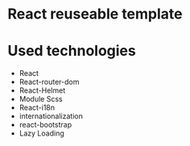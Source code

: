# React reuseable template

# Used technologies

- React
- React-router-dom
- React-Helmet
- Module Scss
- React-i18n
- internationalization
- react-bootstrap
- Lazy Loading
